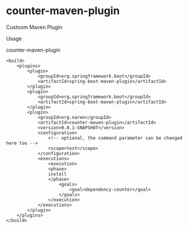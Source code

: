 # counter-maven-plugin
Custoom Maven Plugin


Usage 

counter-maven-plugin


	<build>
		<plugins>
			<plugin>
				<groupId>org.springframework.boot</groupId>
				<artifactId>spring-boot-maven-plugin</artifactId>
			</plugin>
			<plugin>
				<groupId>org.springframework.boot</groupId>
				<artifactId>spring-boot-maven-plugin</artifactId>
			</plugin>
			<plugin>
				<groupId>org.naren</groupId>
				<artifactId>counter-maven-plugin</artifactId>
				<version>0.0.1-SNAPSHOT</version>
				<configuration>
					<!-- optional, the command parameter can be changed here too -->
					<scope>test</scope>
				</configuration>
				<executions>
					<execution>
					<phase>
					install
					</phase>
						<goals>
							<goal>dependency-counter</goal>
						</goals>
					</execution>
				</executions>
			</plugin>
		</plugins>
	</build>
